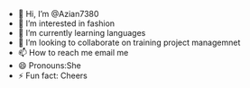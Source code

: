 - 👋 Hi, I’m @Azian7380
- 👀 I’m interested in fashion
- 🌱 I’m currently learning languages
- 💞️ I’m looking to collaborate on training project managemnet
- 📫 How to reach me email me
- 😄 Pronouns:She
- ⚡ Fun fact: Cheers

<!---
Azian7380/Azian7380 is a ✨ special ✨ repository because its `README.md` (this file) appears on your GitHub profile.
You can click the Preview link to take a look at your changes.
--->
